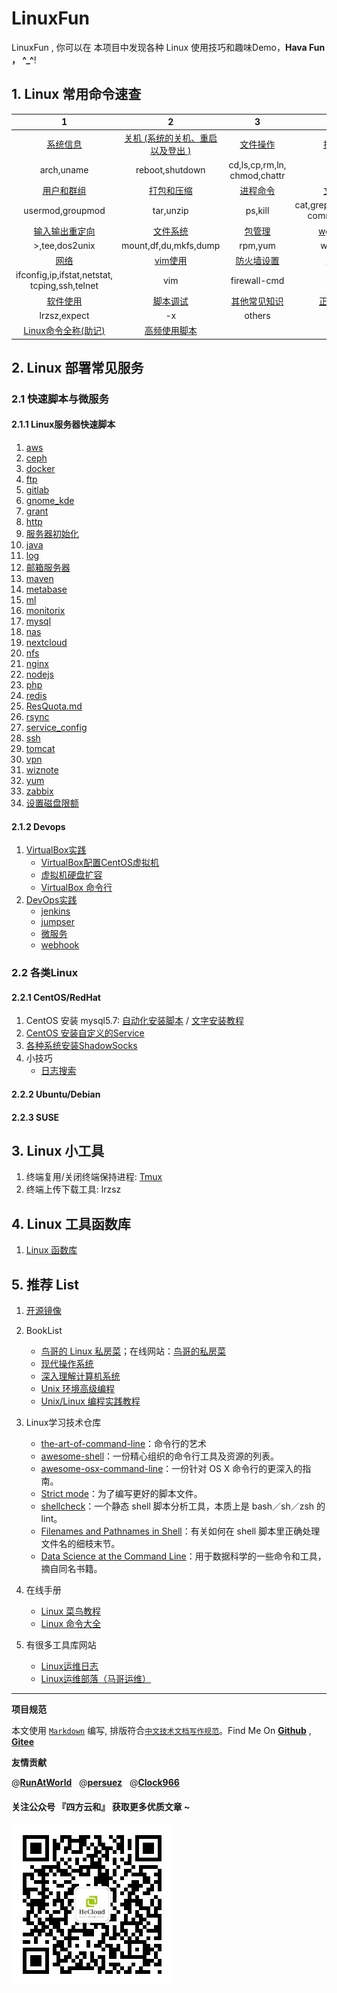 # LinuxFun
LinuxFun , 你可以在 本项目中发现各种 Linux 使用技巧和趣味Demo，**Hava Fun ， ^_^**!
## 1. Linux 常用命令速查

|   1   |   2   |   3   |   4   |
| :----: | :----: | :----: | :----: |
|  [系统信息](./linux_cmd/arch.md)    |   [关机 (系统的关机、重启以及登出 )](./linux_cmd/machine.md)   |  [文件操作](./linux_cmd/file.md)    |   [搜索文件](./linux_cmd/file_search.md)   |
|  arch,uname | reboot,shutdown | cd,ls,cp,rm,ln,<br/>chmod,chattr | find |
| [用户和群组](./linux_cmd/user.md) | [打包和压缩](./linux_cmd/tar.md) | [进程命令](./linux_cmd/ps.md) | [文本处理](./linux_cmd/txt.md) |
| usermod,groupmod | tar,unzip | ps,kill | cat,grep,awk,sed,sort,<br/>comm,diff,paste |
| [输入输出重定向](./linux_cmd/redirect.md) | [文件系统](./linux_cmd/fs.md) |  [包管理](./linux_cmd/package.md)    |   [wget和curl](./linux_cmd/download.md)    |
| \>,tee,dos2unix | mount,df,du,mkfs,dump | rpm,yum |  wget, curl |
|   [网络](./linux_cmd/network.md)   | [vim使用](./linux_cmd/vim.md) |    [防火墙设置](./linux_cmd/firewall.md)  |  [top](./linux_cmd/top.md)  top   |
| ifconfig,ip,ifstat,netstat,<br/>tcping,ssh,telnet | vim | firewall-cmd   |  top |
|  [软件使用](./linux_cmd/software.md)    |    [脚本调试](./linux_cmd/debug.md)  |  [其他常见知识](./linux_cmd/others.md)    |  [正则表达式](linux_cmd/regex.md)|
| lrzsz,expect | -x | others  |  regex |
|  [Linux命令全称(助记)](./linux_cmd/remember.md)   | [高频使用脚本](./linux_cmd/high_sample.md)   |    |      |



## 2. Linux 部署常见服务

### 2.1 快速脚本与微服务

#### 2.1.1 Linux服务器快速脚本
1. [aws](fast_run/aws/README.md)
2. [ceph](fast_run/ceph/README.md)
4. [docker](fast_run/docker/README.md)
5. [ftp](fast_run/ftp/README.md)
6. [gitlab](fast_run/gitlab/README.md)
7. [gnome_kde](fast_run/gnome_kde/README.md)
8. [grant](fast_run/grant/README.md)
9. [http](fast_run/http/README.md)
10. [服务器初始化](fast_run/init_run/README.md)
11. [java](fast_run/java/README.md)
12. [log](fast_run/log/README.md)
13. [邮箱服务器](fast_run/mail_server/README.md)
14. [maven](fast_run/maven/README.md)
15. [metabase](fast_run/metabase/README.md)
16. [ml](fast_run/ml/README.md)
17. [monitorix](fast_run/monitorix/README.md)
18. [mysql](fast_run/mysql/README.md)
19. [nas](fast_run/nas/README.md)
20. [nextcloud](fast_run/nextcloud/README.md)
21. [nfs](fast_run/nfs/README.md)
22. [nginx](fast_run/nginx/README.md)
23. [nodejs](fast_run/nodejs/README.md)
24. [php](fast_run/php/README.md)
25. [redis](fast_run/redis/README.md)
26. [ResQuota.md](fast_run/ResQuota.md/README.md)
27. [rsync](fast_run/rsync/README.md)
28. [service_config](fast_run/service_config/README.md)
29. [ssh](fast_run/ssh/README.md)
30. [tomcat](fast_run/tomcat/README.md)
31. [vpn](fast_run/vpn/README.md)
32. [wiznote](fast_run/wiznote/README.md)
33. [yum](fast_run/yum/README.md)
34. [zabbix](fast_run/zabbix/README.md)
35. [设置磁盘限额](fast_run/ResQuota.md)

#### 2.1.2 Devops

1. [VirtualBox实践](DevOps/VirtualBox/README.md)
   - [VirtualBox配置CentOS虚拟机](DevOps/VirtualBox/VirtualBox配置CentOS虚拟机.md)
   - [虚拟机硬盘扩容](DevOps/VirtualBox/VirtualBox_ResizeStorage.md)
   - [VirtualBox 命令行](DevOps/VirtualBox/VirtualBoxCMD.md)
2. [DevOps实践](DevOps/README.md)
   - [jenkins](DevOps/jenkins/README.md)
   - [jumpser](DevOps/jumpser/README.md)
   - [微服务](DevOps/microservice/README.md)
   - [webhook](DevOps/webhook/gitee码云使用webhook.md)

### 2.2 各类Linux
#### 2.2.1 CentOS/RedHat

1. CentOS 安装 mysql5.7: [自动化安装脚本](https://github.com/hbulpf/ServerOps/tree/master/fast_run/mysql)  /  [文字安装教程](https://www.cnblogs.com/brianzhu/p/8575243.html)
1. [CentOS 安装自定义的Service ](http://www.cnblogs.com/wutao666/p/9781567.html)
1. [各种系统安装ShadowSocks](https://github.com/Shadowsocks-Wiki/shadowsocks)
1. 小技巧
	- [日志搜索](tips/log_search.md)
	
#### 2.2.2 Ubuntu/Debian

#### 2.2.3 SUSE

## 3. Linux 小工具
1. 终端复用/关闭终端保持进程: [Tmux](./tools/tmux.md)
2. 终端上传下载工具: lrzsz

## 4. Linux 工具函数库
1. [Linux 函数库](./func_lib)

## 5. 推荐 List
1. [开源镜像](./mirrors.md)

2. BookList
	- [鸟哥的 Linux 私房菜](https://book.douban.com/subject/4889838/)；在线网站：[鸟哥的私房菜](http://cn.linux.vbird.org/)
	- [现代操作系统](https://book.douban.com/subject/3852290/)
	- [深入理解计算机系统](https://book.douban.com/subject/26912767/)
	- [Unix 环境高级编程](https://book.douban.com/subject/25900403/)
	- [Unix/Linux 编程实践教程](https://book.douban.com/subject/1219329/)

3. Linux学习技术仓库
	- [the-art-of-command-line](https://github.com/jlevy/the-art-of-command-line)：命令行的艺术
	- [awesome-shell](https://github.com/alebcay/awesome-shell)：一份精心组织的命令行工具及资源的列表。
	- [awesome-osx-command-line](https://github.com/herrbischoff/awesome-osx-command-line)：一份针对 OS X 命令行的更深入的指南。
	- [Strict mode](http://redsymbol.net/articles/unofficial-bash-strict-mode/)：为了编写更好的脚本文件。
	- [shellcheck](https://github.com/koalaman/shellcheck)：一个静态 shell 脚本分析工具，本质上是 bash／sh／zsh 的 lint。
	- [Filenames and Pathnames in Shell](http://www.dwheeler.com/essays/filenames-in-shell.html)：有关如何在 shell 脚本里正确处理文件名的细枝末节。
	- [Data Science at the Command Line](http://datascienceatthecommandline.com/#tools)：用于数据科学的一些命令和工具，摘自同名书籍。
	
4. 在线手册
    - [Linux 菜鸟教程](http://www.runoob.com/linux/linux-command-manual.html)
    - [Linux 命令大全](http://man.linuxde.net/) 

5. 有很多工具库网站
    - [Linux运维日志](https://www.centos.bz/)
    - [Linux运维部落（马哥运维）](http://www.178linux.com/)

----------------------------------------

**项目规范**

本文使用 [`Markdown`](https://www.markdownguide.org/basic-syntax) 编写, 排版符合[`中文技术文档写作规范`](https://github.com/hbulpf/document-style-guide)。Find Me On [**Github**](https://github.com/hbulpf/LinuxFun) , [**Gitee**](https://gitee.com/sifangcloud/LinuxFun)

**友情贡献**

@[**RunAtWorld**](http://www.github.com/RunAtWorld)  &nbsp;  @[**persuez**](https://github.com/persuez) &nbsp;  @[**Clock966**](http://www.github.com/Clock966) 


#### 关注公众号 『四方云和』 获取更多优质文章 ~

![sfyh_qrcode](sfyh_qrcode.jpg)
